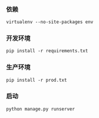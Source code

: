 ### 依赖

```markdown
virtualenv --no-site-packages env
```

### 开发环境
```markdown
pip install -r requirements.txt
```

### 生产环境
```markdown
pip install -r prod.txt
```

### 启动
```markdown
python manage.py runserver
```


